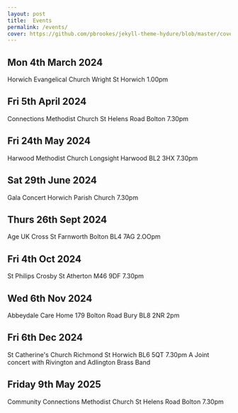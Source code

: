 ```yaml
---
layout: post
title:  Events
permalink: /events/
cover: https://github.com/pbrookes/jekyll-theme-hydure/blob/master/cover.jpg?raw=tru
---
```

## Mon 4th March 2024
Horwich Evangelical Church Wright St Horwich 1.00pm

## Fri 5th April 2024
Connections Methodist Church St Helens Road Bolton 7.30pm

## Fri 24th May 2024
Harwood Methodist Church Longsight Harwood BL2 3HX 7.30pm

## Sat 29th June 2024
Gala Concert Horwich Parish Church 7.30pm

## Thurs 26th Sept 2024
Age UK Cross St Farnworth Bolton BL4 7AG 2.OOpm

##  Fri 4th Oct 2024
St Philips Crosby St Atherton M46 9DF 7.30pm

## Wed 6th Nov 2024
Abbeydale Care Home 179 Bolton Road Bury BL8 2NR 2pm

## Fri 6th Dec 2024
St Catherine's Church Richmond St Horwich BL6 5QT 7.30pm
A Joint concert with Rivington and Adlington Brass Band

## Friday 9th May 2025
Community Connections Methodist Church St Helens Road Bolton 7.30pm
